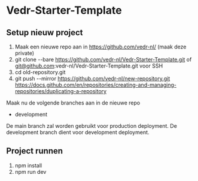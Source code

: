 # Vedr-Starter-Template

## Setup nieuw project
1. Maak een nieuwe repo aan in https://github.com/vedr-nl/ (maak deze private)
2. git clone --bare https://github.com/vedr-nl/Vedr-Starter-Template.git of git@github.com:vedr-nl/Vedr-Starter-Template.git voor SSH
3. cd old-repository.git
4. git push --mirror https://github.com/vedr-nl/new-repository.git
https://docs.github.com/en/repositories/creating-and-managing-repositories/duplicating-a-repository

Maak nu de volgende branches aan in de nieuwe repo
- development

De main branch zal worden gebruikt voor production deployment.
De development branch dient voor development deployment.

## Project runnen
1. npm install
2. npm run dev
